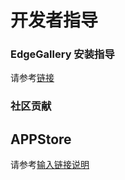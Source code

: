 开发者指导
=================

### EdgeGallery 安装指导

请参考[链接](https://gitee.com/edgegallery/platform-mgmt/blob/master/README.md)

### 社区贡献
## APPStore

请参考[输入链接说明](https://gitee.com/edgegallery/docs/blob/master/Projects/APPSTORE/AppStore_Contribution.md)